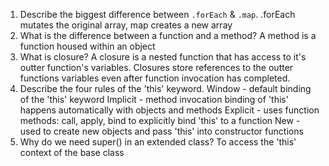 1. Describe the biggest difference between `.forEach` & `.map`.
   .forEach mutates the original array, map creates a new array
2. What is the difference between a function and a method?
   A method is a function housed within an object
3. What is closure?
   A closure is a nested function that has access to it's outter function's variables. Closures store references to the outter functions variables even after function invocation has completed.
4. Describe the four rules of the 'this' keyword.
   Window - default binding of the 'this' keyword
   Implicit - method invocation binding of 'this' happens automatically with objects and methods
   Explicit - uses function methods: call, apply, bind to explicitly bind 'this' to a function
   New - used to create new objects and pass 'this' into constructor functions
5. Why do we need super() in an extended class?
   To access the 'this' context of the base class
